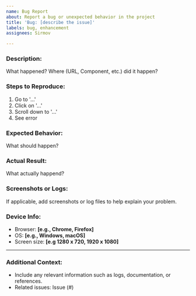 ```yaml
---
name: Bug Report
about: Report a bug or unexpected behavior in the project
title: 'Bug: [describe the issue]'
labels: bug, enhancement
assignees: Sirmov

---
```


### Description:
What happened? Where (URL, Component, etc.) did it happen?

### Steps to Reproduce:
1. Go to '...'
2. Click on '...'
3. Scroll down to '...'
4. See error

### Expected Behavior:
What should happen?

### Actual Result:
What actually happend?

### Screenshots or Logs:
If applicable, add screenshots or log files to help explain your problem.

### Device Info:
- Browser: **[e.g., Chrome, Firefox]**
- OS: **[e.g., Windows, macOS]**
- Screen size: **[e.g 1280 x 720, 1920 x 1080]**

---

### Additional Context:
- Include any relevant information such as logs, documentation, or references.
- Related issues: Issue (#)
